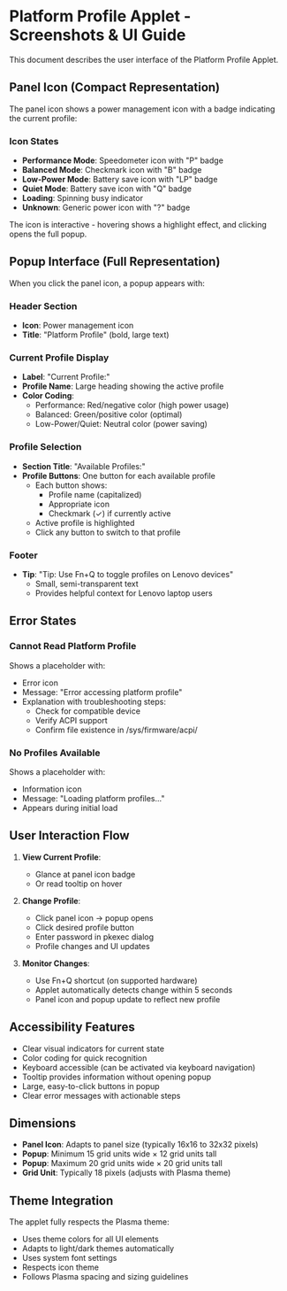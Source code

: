 # Platform Profile Applet - Screenshots & UI Guide

This document describes the user interface of the Platform Profile Applet.

## Panel Icon (Compact Representation)

The panel icon shows a power management icon with a badge indicating the current profile:

### Icon States

- **Performance Mode**: Speedometer icon with "P" badge
- **Balanced Mode**: Checkmark icon with "B" badge  
- **Low-Power Mode**: Battery save icon with "LP" badge
- **Quiet Mode**: Battery save icon with "Q" badge
- **Loading**: Spinning busy indicator
- **Unknown**: Generic power icon with "?" badge

The icon is interactive - hovering shows a highlight effect, and clicking opens the full popup.

## Popup Interface (Full Representation)

When you click the panel icon, a popup appears with:

### Header Section
- **Icon**: Power management icon
- **Title**: "Platform Profile" (bold, large text)

### Current Profile Display
- **Label**: "Current Profile:"
- **Profile Name**: Large heading showing the active profile
- **Color Coding**:
  - Performance: Red/negative color (high power usage)
  - Balanced: Green/positive color (optimal)
  - Low-Power/Quiet: Neutral color (power saving)

### Profile Selection
- **Section Title**: "Available Profiles:"
- **Profile Buttons**: One button for each available profile
  - Each button shows:
    - Profile name (capitalized)
    - Appropriate icon
    - Checkmark (✓) if currently active
  - Active profile is highlighted
  - Click any button to switch to that profile

### Footer
- **Tip**: "Tip: Use Fn+Q to toggle profiles on Lenovo devices"
  - Small, semi-transparent text
  - Provides helpful context for Lenovo laptop users

## Error States

### Cannot Read Platform Profile
Shows a placeholder with:
- Error icon
- Message: "Error accessing platform profile"
- Explanation with troubleshooting steps:
  - Check for compatible device
  - Verify ACPI support
  - Confirm file existence in /sys/firmware/acpi/

### No Profiles Available
Shows a placeholder with:
- Information icon
- Message: "Loading platform profiles..."
- Appears during initial load

## User Interaction Flow

1. **View Current Profile**: 
   - Glance at panel icon badge
   - Or read tooltip on hover

2. **Change Profile**:
   - Click panel icon → popup opens
   - Click desired profile button
   - Enter password in pkexec dialog
   - Profile changes and UI updates

3. **Monitor Changes**:
   - Use Fn+Q shortcut (on supported hardware)
   - Applet automatically detects change within 5 seconds
   - Panel icon and popup update to reflect new profile

## Accessibility Features

- Clear visual indicators for current state
- Color coding for quick recognition
- Keyboard accessible (can be activated via keyboard navigation)
- Tooltip provides information without opening popup
- Large, easy-to-click buttons in popup
- Clear error messages with actionable steps

## Dimensions

- **Panel Icon**: Adapts to panel size (typically 16x16 to 32x32 pixels)
- **Popup**: Minimum 15 grid units wide × 12 grid units tall
- **Popup**: Maximum 20 grid units wide × 20 grid units tall
- **Grid Unit**: Typically 18 pixels (adjusts with Plasma theme)

## Theme Integration

The applet fully respects the Plasma theme:
- Uses theme colors for all UI elements
- Adapts to light/dark themes automatically
- Uses system font settings
- Respects icon theme
- Follows Plasma spacing and sizing guidelines
